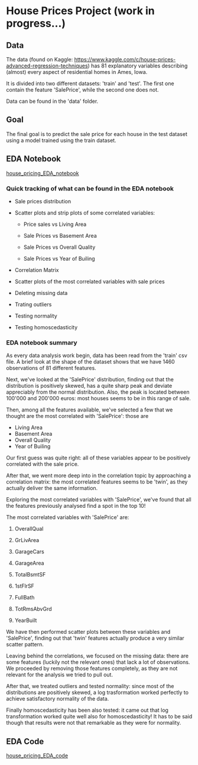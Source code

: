 # House Prices Project (work in progress...)

## Data

The data (found on Kaggle: https://www.kaggle.com/c/house-prices-advanced-regression-techniques) has 81 explanatory variables describing (almost) every aspect of residential homes in Ames, Iowa. 

It is divided into two different datasets: 'train' and 'test'. The first one contain the feature 'SalePrice', while the second one does not.

Data can be found in the 'data' folder.

## Goal

The final goal is to predict the sale price for each house in the test dataset using a model trained using the train dataset.

## EDA Notebook
[house_pricing_EDA_notebook](https://github.com/niklai99/House-Pricing/blob/master/house_pricing_EDA_notebook.ipynb)

### Quick tracking of what can be found in the EDA notebook

 - Sale prices distribution

 - Scatter plots and strip plots of some correlated variables:

     - Price sales vs Living Area

     - Sale Prices vs Basement Area

     - Sale Prices vs Overall Quality

     - Sale Prices vs Year of Builing

 - Correlation Matrix 

 - Scatter plots of the most correlated variables with sale prices
 
 - Deleting missing data
 
 - Trating outliers
 
 - Testing normality
 
 - Testing homoscedasticity
 
 ### EDA notebook summary 
 
As every data analysis work begin, data has been read from the 'train' csv file. A brief look at the shape of the dataset shows that we have 1460 observations of 81 different features. 
 
Next, we've looked at the 'SalePrice' distribution, finding out that the distribution is positively skewed, has a quite sharp peak and deviate appreciably from the normal distribution. Also, the peak is located between 100'000 and 200'000 euros: most houses seems to be in this range of sale.

Then, among all the features available, we've selected a few that we thought are the most correlated with 'SalePrice': those are
 - Living Area
 - Basement Area
 - Overall Quality
 - Year of Builing
 
Our first guess was quite right: all of these variables appear to be positively correlated with the sale price. 

After that, we went more deep into in the correlation topic by approaching a correlation matrix: the most correlated features seems to be 'twin', as they actually deliver the same information. 

Exploring the most correlated variables with 'SalePrice', we've found that all the features previously analysed find a spot in the top 10! 

The most correlated variables with 'SalePrice' are:

   1. OverallQual 

   2. GrLivArea

   3. GarageCars

   4. GarageArea

   5. TotalBsmtSF

   6. 1stFlrSF

   7. FullBath

   8. TotRmsAbvGrd

   9. YearBuilt
   
We have then performed scatter plots between these variables and 'SalePrice', finding out that 'twin' features actually produce a very similar scatter pattern.

Leaving behind the correlations, we focused on the missing data: there are some features (luckily not the relevant ones) that lack a lot of observations. We proceeded by removing those features completely, as they are not relevant for the analysis we tried to pull out.

After that, we treated outliers and tested normality: since most of the distributions are positively skewed, a log trasformation worked perfectly to achieve satisfactory normality of the data.

Finally homoscedasticity has been also tested: it came out that log transformation worked quite well also for homoscedasticity! It has to be said though that results were not that remarkable as they were for normality.


## EDA Code
[house_pricing_EDA_code](https://github.com/niklai99/House-Pricing/blob/master/house_pricing_EDA_code.py)




